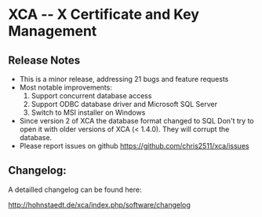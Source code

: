 # XCA -- X Certificate and Key Management

## __Release Notes__

 * This is a minor release, addressing 21 bugs and feature requests
 * Most notable improvements:
   1. Support concurrent database access
   2. Support ODBC database driver and Microsoft SQL Server
   3. Switch to MSI installer on Windows
 * Since version 2 of XCA the database format changed to SQL
   Don't try to open it with older versions of XCA (< 1.4.0).
   They will corrupt the database.
 * Please report issues on github <https://github.com/chris2511/xca/issues>

## __Changelog:__

A detailled changelog can be found here:

<http://hohnstaedt.de/xca/index.php/software/changelog>
